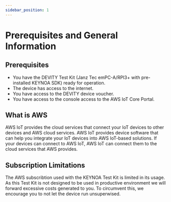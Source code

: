 ```yaml
---
sidebar_position: 1
---
```

# Prerequisites and General Information

## Prerequisites
- You have the DEVITY Test Kit (Janz Tec emPC-A/RPI3+ with pre-installed KEYNOA SDK) ready for operation.
- The device has access to the internet.
- You have access to the DEVITY device voucher.
- You have access to the console access to the AWS IoT Core Portal.

## What is AWS
AWS IoT provides the cloud services that connect your IoT devices to other devices and AWS cloud services. AWS IoT provides device software that can help you integrate your IoT devices into AWS IoT-based solutions. If your devices can connect to AWS IoT, AWS IoT can connect them to the cloud services that AWS provides.

## Subscription Limitations

The AWS subscribtion used with the KEYNOA Test Kit is limited in its usage. As this Test Kit is not designed to be used in productive environment we will forward excessive costs generated to you.
To circumvent this, we encourage you to not let the device run unsuperwised.